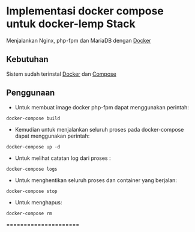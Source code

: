 # Implementasi docker compose untuk docker-lemp Stack

Menjalankan Nginx, php-fpm dan MariaDB dengan [Docker]

## Kebutuhan
Sistem sudah terinstal [Docker] dan [Compose]

## Penggunaan
* Untuk membuat image docker php-fpm dapat menggunakan perintah:
```
docker-compose build
```
* Kemudian untuk menjalankan seluruh proses pada docker-compose dapat menggunakan perintah:
```
docker-compose up -d
```
* Untuk melihat catatan log dari proses :
```
docker-compose logs
```
* Untuk menghentikan seluruh proses dan container yang berjalan:
```
docker-compose stop
```
* Untuk menghapus:
```
docker-compose rm
```

=====================

[Docker]:                      https://www.docker.com/
[Compose]:                     http://docs.docker.com/compose/install/
